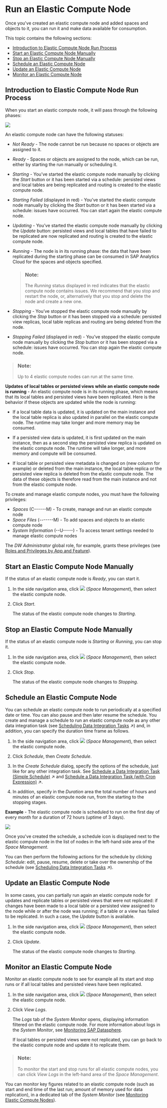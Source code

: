 <!-- loio34b35852f2ff4888bda6b17e08f73ce3 -->

# Run an Elastic Compute Node

Once you've created an elastic compute node and added spaces and objects to it, you can run it and make data available for consumption.

This topic contains the following sections:

-   [Introduction to Elastic Compute Node Run Process](run-an-elastic-compute-node-34b3585.md#loio34b35852f2ff4888bda6b17e08f73ce3__section_crv_xpr_pbc)
-   [Start an Elastic Compute Node Manually](run-an-elastic-compute-node-34b3585.md#loio34b35852f2ff4888bda6b17e08f73ce3__section_syj_cwt_qzb)
-   [Stop an Elastic Compute Node Manually](run-an-elastic-compute-node-34b3585.md#loio34b35852f2ff4888bda6b17e08f73ce3__section_gzj_5lb_tzb)
-   [Schedule an Elastic Compute Node](run-an-elastic-compute-node-34b3585.md#loio34b35852f2ff4888bda6b17e08f73ce3__section_j5y_dwt_qzb)
-   [Update an Elastic Compute Node](run-an-elastic-compute-node-34b3585.md#loio34b35852f2ff4888bda6b17e08f73ce3__section_pwl_fst_qzb)
-   [Monitor an Elastic Compute Node](run-an-elastic-compute-node-34b3585.md#loio34b35852f2ff4888bda6b17e08f73ce3__section_wy2_xxg_tzb)



<a name="loio34b35852f2ff4888bda6b17e08f73ce3__section_crv_xpr_pbc"/>

## Introduction to Elastic Compute Node Run Process

When you start an elastic compute node, it will pass through the following phases:

![](images/ECN_Lifecycle_6420ce1.png)

An elastic compute node can have the following statuses:

-   *Not Ready* - The node cannot be run because no spaces or objects are assigned to it.

-   *Ready* - Spaces or objects are assigned to the node, which can be run, either by starting the run manually or scheduling it.

-   *Starting* - You’ve started the elastic compute node manually by clicking the *Start* button or it has been started via a schedule: persisted views and local tables are being replicated and routing is created to the elastic compute node.

-   *Starting Failed* \(displayed in red\) - You’ve started the elastic compute node manually by clicking the *Start* button or it has been started via a schedule: issues have occurred. You can start again the elastic compute node.

-   *Updating* - You’ve started the elastic compute node manually by clicking the *Update* button: persisted views and local tables that have failed to be replicated are now replicated and routing is created to the elastic compute node.

-   *Running* - The node is in its running phase: the data that have been replicated during the starting phase can be consumed in SAP Analytics Cloud for the spaces and objects specified.

    > ### Note:  
    > The *Running* status displayed in red indicates that the elastic compute node contains issues. We recommend that you stop and restart the node, or, alternatively that you stop and delete the node and create a new one.

-   *Stopping* - You’ve stopped the elastic compute node manually by clicking the *Stop* button or it has been stopped via a schedule: persisted view replicas, local table replicas and routing are being deleted from the node.

-   *Stopping Failed* \(displayed in red\) - You’ve stopped the elastic compute node manually by clicking the *Stop* button or it has been stopped via a schedule: issues have occurred. You can stop again the elastic compute node.


> ### Note:  
> Up to 4 elastic compute nodes can run at the same time.

**Updates of local tables or persisted views while an elastic compute node is running** - An elastic compute node is in its running phase, which means that its local tables and persisted views have been replicated. Here is the behavior if these objects are updated while the node is running:

-   If a local table data is updated, it is updated on the main instance and the local table replica is also updated in parallel on the elastic compute node. The runtime may take longer and more memory may be consumed.

-   If a persisted view data is updated, it is first updated on the main instance, then as a second step the persisted view replica is updated on the elastic compute node. The runtime will take longer, and more memory and compute will be consumed.

-   If local table or persisted view metadata is changed on \(new column for example\) or deleted from the main instance, the local table replica or the persisted view replica is deleted from the elastic compute node. The data of these objects is therefore read from the main instance and not from the elastic compute node.


To create and manage elastic compute nodes, you must have the following privileges:

-   *Spaces* \(C------M\) - To create, manage and run an elastic compute node
-   *Space Files* \(-------M\) - To add spaces and objects to an elastic compute node
-   *System Information* \(--U-----\) - To access tenant settings needed to manage elastic compute nodes

The *DW Administrator* global role, for example, grants these privileges \(see [Roles and Privileges by App and Feature](../Managing-Users-and-Roles/roles-and-privileges-by-app-and-feature-2d8b7d0.md)\).



<a name="loio34b35852f2ff4888bda6b17e08f73ce3__section_syj_cwt_qzb"/>

## Start an Elastic Compute Node Manually

If the status of an elastic compute node is *Ready*, you can start it.

1.  In the side navigation area, click ![](../images/Space_Management_a868247.png) \(*Space Management*\), then select the elastic compute node.

2.  Click *Start*.

    The status of the elastic compute node changes to *Starting*.




<a name="loio34b35852f2ff4888bda6b17e08f73ce3__section_gzj_5lb_tzb"/>

## Stop an Elastic Compute Node Manually

If the status of an elastic compute node is *Starting* or *Running*, you can stop it.

1.  In the side navigation area, click ![](../images/Space_Management_a868247.png) \(*Space Management*\), then select the elastic compute node.

2.  Click *Stop*.

    The status of the elastic compute node changes to *Stopping*.




<a name="loio34b35852f2ff4888bda6b17e08f73ce3__section_j5y_dwt_qzb"/>

## Schedule an Elastic Compute Node

You can schedule an elastic compute node to run periodically at a specified date or time. You can also pause and then later resume the schedule. You create and manage a schedule to run an elastic compute node as any other data integration task \(see [Scheduling Data Integration Tasks](https://help.sap.com/viewer/9f36ca35bc6145e4acdef6b4d852d560/DEV_CURRENT/en-US/7fa07621d9c0452a978cb2cc8e4cd2b1.html "Schedule data integration tasks to run periodically at a specified date or time.") :arrow_upper_right:\) and, in addition, you can specify the duration time frame as follows.

1.  In the side navigation area, click ![](../images/Space_Management_a868247.png) \(*Space Management*\), then select the elastic compute node.

2.  Click *Schedule*, then *Create Schedule*.
3.  In the *Create Schedule* dialog, specify the options of the schedule, just like for any other integration task. See [Schedule a Data Integration Task (Simple Schedule)](https://help.sap.com/viewer/9f36ca35bc6145e4acdef6b4d852d560/DEV_CURRENT/en-US/7c11059ed3314e1fb753736b7867512c.html "You can schedule or unschedule data integration tasks such as remote data replication, data persistence, data flow, replication flow, or task chains runs. You may also pause and then later resume the run of scheduled tasks.") :arrow_upper_right: and [Schedule a Data Integration Task (with Cron Expression)](https://help.sap.com/viewer/9f36ca35bc6145e4acdef6b4d852d560/DEV_CURRENT/en-US/169ba34e19744362be25a4325de8d10c.html "Schedule data integration tasks such as data replication, data persistence, or data flow runs or task chains runs, by entering directly a cron expression.") :arrow_upper_right:.

4.  In addition, specify in the *Duration* area the total number of hours and minutes of an elastic compute node run, from the starting to the stopping stages.


**Example** - The elastic compute node is scheduled to run on the first day of every month for a duration of 72 hours \(uptime of 3 days\).

![](images/ECN_Scheduling_Example_fd1112f.jpg)

Once you've created the schedule, a schedule icon is displayed next to the elastic compute node in the list of nodes in the left-hand side area of the *Space Management*.

You can then perform the following actions for the schedule by clicking *Schedule*: edit, pause, resume, delete or take over the ownership of the schedule \(see [Scheduling Data Integration Tasks](https://help.sap.com/viewer/9f36ca35bc6145e4acdef6b4d852d560/DEV_CURRENT/en-US/7fa07621d9c0452a978cb2cc8e4cd2b1.html "Schedule data integration tasks to run periodically at a specified date or time.") :arrow_upper_right:\).



<a name="loio34b35852f2ff4888bda6b17e08f73ce3__section_pwl_fst_qzb"/>

## Update an Elastic Compute Node

In some cases, you can partially run again an elastic compute node for updates and replicate tables or persisted views that were not replicated: if changes have been made to a local table or a persisted view assigned to the node while or after the node was running; if a table or a view has failed to be replicated. In such a case, the *Update* button is available.

1.  In the side navigation area, click ![](../images/Space_Management_a868247.png) \(*Space Management*\), then select the elastic compute node.

2.  Click *Update*.

    The status of the elastic compute node changes to *Starting*.




<a name="loio34b35852f2ff4888bda6b17e08f73ce3__section_wy2_xxg_tzb"/>

## Monitor an Elastic Compute Node

Monitor an elastic compute node to see for example all its start and stop runs or if all local tables and persisted views have been replicated.

1.  In the side navigation area, click ![](../images/Space_Management_a868247.png) \(*Space Management*\), then select the elastic compute node.

2.  Click *View Logs*.

    The *Logs* tab of the *System Monitor* opens, displaying information filtered on the elastic compute node. For more information about logs in the *System Monitor*, see [Monitoring SAP Datasphere](../Monitoring-SAP-Datasphere/monitoring-sap-datasphere-28910cd.md).

    If local tables or persisted views were not replicated, you can go back to the elastic compute node and update it to replicate them.


> ### Note:  
> To monitor the start and stop runs for all elastic compute nodes, you can click *View Logs* in the left-hand area of the *Space Management*.

You can monitor key figures related to an elastic compute node \(such as start and end time of the last run; amount of memory used for data replication\), in a dedicated tab of the *System Monitor* \(see [Monitoring Elastic Compute Nodes](../Monitoring-SAP-Datasphere/monitoring-elastic-compute-nodes-ffa92d9.md)\).

